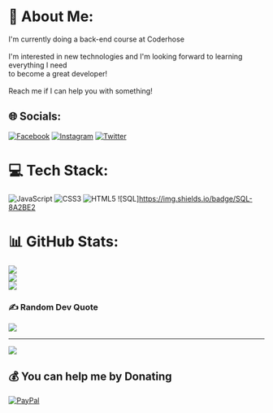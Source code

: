 # 💫 About Me:
I'm currently doing a back-end course at Coderhose<br><br>I'm interested in new technologies and I'm looking forward to learning everything I need<br>to become a great developer!<br><br>Reach me if I can help you with something!


## 🌐 Socials:
[![Facebook](https://img.shields.io/badge/Facebook-%231877F2.svg?logo=Facebook&logoColor=white)](https://facebook.com/TomasBiasutti) [![Instagram](https://img.shields.io/badge/Instagram-%23E4405F.svg?logo=Instagram&logoColor=white)](https://instagram.com/TomiBiasutti) [![Twitter](https://img.shields.io/badge/Twitter-%231DA1F2.svg?logo=Twitter&logoColor=white)](https://twitter.com/@Tomibiasutti) 

# 💻 Tech Stack:
![JavaScript](https://img.shields.io/badge/javascript-%23323330.svg?style=for-the-badge&logo=javascript&logoColor=%23F7DF1E) ![CSS3](https://img.shields.io/badge/css3-%231572B6.svg?style=for-the-badge&logo=css3&logoColor=white) ![HTML5](https://img.shields.io/badge/html5-%23E34F26.svg?style=for-the-badge&logo=html5&logoColor=white) ![SQL]https://img.shields.io/badge/SQL-8A2BE2 
# 📊 GitHub Stats:
![](https://github-readme-stats.vercel.app/api?username=Topo81&theme=nightowl&hide_border=false&include_all_commits=false&count_private=false)<br/>
![](https://github-readme-streak-stats.herokuapp.com/?user=Topo81&theme=nightowl&hide_border=false)<br/>
![](https://github-readme-stats.vercel.app/api/top-langs/?username=Topo81&theme=nightowl&hide_border=false&include_all_commits=false&count_private=false&layout=compact)

### ✍️ Random Dev Quote
![](https://quotes-github-readme.vercel.app/api?type=horizontal&theme=radical)



---
[![](https://visitcount.itsvg.in/api?id=Topo81&icon=0&color=1)](https://visitcount.itsvg.in)

  ## 💰 You can help me by Donating
  [![PayPal](https://img.shields.io/badge/PayPal-00457C?style=for-the-badge&logo=paypal&logoColor=white)](https://paypal.me/biasu91@hotmail.com) 

  <!-- Proudly created with GPRM ( https://gprm.itsvg.in ) -->
  
